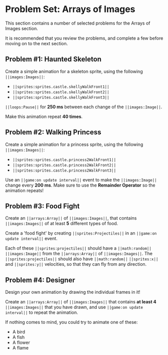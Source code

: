 # Problem Set: Arrays of Images

This section contains a number of selected problems for the Arrays of Images section.

It is recommended that you review the problems, and complete a few before moving on to the next section.

## Problem #1: Haunted Skeleton

Create a simple animation for a skeleton sprite, using the following ``||images:Images||``:

* ``||sprites:sprites.castle.skellyWalkFront1||``
* ``||sprites:sprites.castle.skellyWalkFront2||``
* ``||sprites:sprites.castle.skellyWalkFront3||``

``||loops:Pause||`` for **250 ms** between each change of the ``||images:Image||``.

Make this animation repeat **40 times**.

## Problem #2: Walking Princess

Create a simple animation for a princess sprite, using the following ``||images:Images||``:

* ``||sprites:sprites.castle.princess2WalkFront1||``
* ``||sprites:sprites.castle.princess2WalkFront2||``
* ``||sprites:sprites.castle.princess2WalkFront3||``

Use an ``||game:on update interval||`` event to make the ``||images:Image||`` change every **200 ms**. Make sure to use the **Remainder Operator** so the animation repeats!

## Problem #3: Food Fight

Create an ``||arrays:Array||`` of ``||images:Images||``, that contains ``||images:Images||`` of at least **5** different types of food.

Create a 'food fight' by creating ``||sprites:Projectiles||`` in an ``||game:on update interval||`` event.

Each of these ``||sprites:projectiles||`` should have a ``||math:random||`` ``||images:Image||`` from the ``||arrays:Array||`` of ``||images:Images||``. The ``||sprites:projectiles||`` should also have ``||math:random||`` ``||sprites:x||`` and ``||sprites:y||`` velocities, so that they can fly from any direction.

## Problem #4: Designer

Design your own animation by drawing the individual frames in it!

Create an ``||arrays:Array||`` of ``||images:Images||`` that contains **at least 4** ``||images:Images||`` that you have drawn, and use ``||game:on update interval||`` to repeat the animation. 

If nothing comes to mind, you could try to animate one of these:

* A bird
* A fish
* A flower
* A flame
